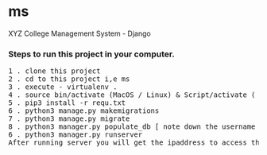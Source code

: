 # ms
XYZ College Management System - Django

### Steps to run this project in your computer.
<pre>
1 . clone this project
2 . cd to this project i,e ms
3 . execute - virtualenv .
4 . source bin/activate (MacOS / Linux) & Script/activate ( Windows )
5 . pip3 install -r requ.txt
6 . python3 manage.py makemigrations
7 . python3 manage.py migrate
8 . python3 manager.py populate_db [ note down the username password which will generate]
6 . python3 manager.py runserver
After running server you will get the ipaddress to access this project.
</pre>
